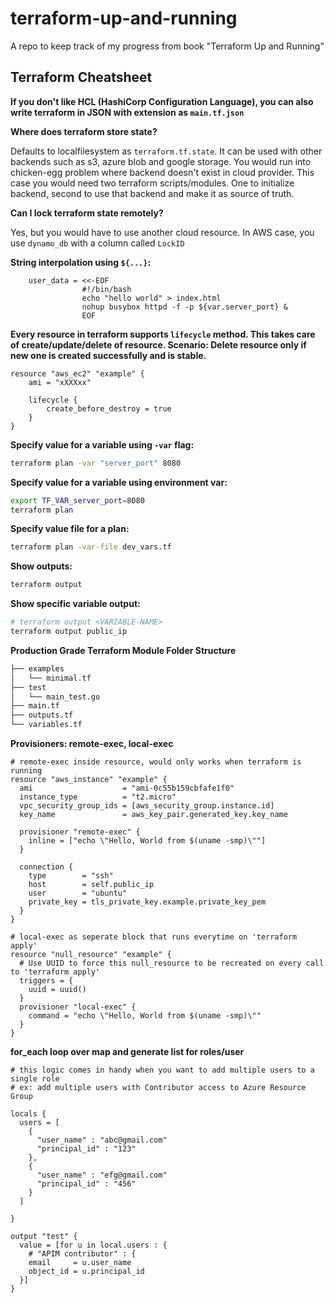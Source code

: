 # terraform-up-and-running
A repo to keep track of my progress from book "Terraform Up and Running"


## Terraform Cheatsheet

**If you don't like HCL (HashiCorp Configuration Language), you can also write terraform in JSON with extension as `main.tf.json`**


**Where does terraform store state?**

Defaults to localfilesystem as `terraform.tf.state`. It can be used with other backends such as s3, azure blob and google storage. 
You would run into chicken-egg problem where backend doesn't exist in cloud provider. This case you would need two terraform scripts/modules. One to initialize backend, second to use that backend and make it as source of truth.


**Can I lock terraform state remotely?**

Yes, but you would have to use another cloud resource. In AWS case, you use `dynamo_db` with a column called `LockID`



**String interpolation using `${...}`:**
```hcl
    user_data = <<-EOF
                #!/bin/bash
                echo "hello world" > index.html
                nohup busybox httpd -f -p ${var.server_port} &
                EOF
```


**Every resource in terraform supports `lifecycle` method.
This takes care of create/update/delete of resource.
Scenario: Delete resource only if new one is created successfully and is stable.**
```hcl
resource "aws_ec2" "example" {
    ami = "xXXXxx"

    lifecycle {
        create_before_destroy = true
    }
}

```


**Specify value for a variable using `-var` flag:**
```bash
terraform plan -var "server_port" 8080
```


**Specify value for a variable using environment var:**
```bash
export TF_VAR_server_port=8080
terraform plan
```


**Specify value file for a plan:**
```bash
terraform plan -var-file dev_vars.tf
```


**Show outputs:**
```bash
terraform output
```

**Show specific variable output:**
```bash
# terraform output <VARIABLE-NAME>
terraform output public_ip
```

**Production Grade Terraform Module Folder Structure**
```bash
├── examples
│   └── minimal.tf
├── test
│   └── main_test.go
├── main.tf
├── outputs.tf
└── variables.tf
```

**Provisioners: remote-exec, local-exec**
```hcl
# remote-exec inside resource, would only works when terraform is running
resource "aws_instance" "example" {
  ami                    = "ami-0c55b159cbfafe1f0"
  instance_type          = "t2.micro"
  vpc_security_group_ids = [aws_security_group.instance.id]
  key_name               = aws_key_pair.generated_key.key_name

  provisioner "remote-exec" {
    inline = ["echo \"Hello, World from $(uname -smp)\""]
  }

  connection {
    type        = "ssh"
    host        = self.public_ip
    user        = "ubuntu"
    private_key = tls_private_key.example.private_key_pem
  }
}
```
```hcl
# local-exec as seperate block that runs everytime on 'terraform apply'
resource "null_resource" "example" {
  # Use UUID to force this null_resource to be recreated on every call to 'terraform apply'
  triggers = {
    uuid = uuid()
  }
  provisioner "local-exec" {
    command = "echo \"Hello, World from $(uname -smp)\""
  }
}
```


**for_each loop over map and generate list for roles/user**
```hcl
# this logic comes in handy when you want to add multiple users to a single role
# ex: add multiple users with Contributor access to Azure Resource Group

locals {
  users = [
    {
      "user_name" : "abc@gmail.com"
      "principal_id" : "123"
    },
    {
      "user_name" : "efg@gmail.com"
      "principal_id" : "456"
    }
  ]

}

output "test" {
  value = [for u in local.users : {
    # "APIM contributor" : {
    email     = u.user_name
    object_id = u.principal_id
  }]
}


```

